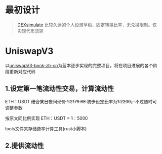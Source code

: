 # 最初设计
>[DEXsimulate](./history/contract/DEXsimulate.sol) 比较久远的个人设想草稿，固定转换比率，无兑换限制。仅实现代币流转

# UniswapV3
以[uniswapV3-book-zh-cn](https://y1cunhui.github.io/uniswapV3-book-zh-cn/)为蓝本逐步实现的完整项目。将在项目进展的各个阶段更新对应代码
## 1.设定第一笔流动性交易，计算流动性
ETH：USDT
<s>结合某日夜间现价 1:2179.68   初步设定比率为1:2200。</s>不过随时可调整参数

按原文同比例实现 ETH：USDT = 1：5000

tools文件夹存储费率计算工具(rust小脚本)

## 2.提供流动性

